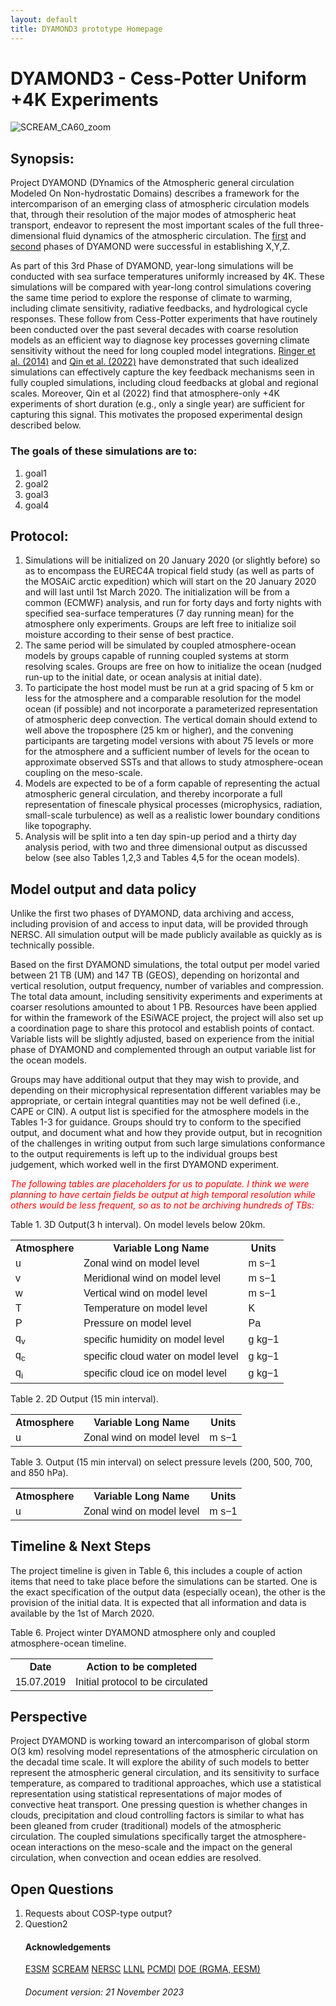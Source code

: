 ```yaml
---
layout: default
title: DYAMOND3 prototype Homepage
---
```


# DYAMOND3 - Cess-Potter Uniform +4K Experiments
<img src="images/AR_CA60_zoom2880x1440_starField.png" alt="SCREAM_CA60_zoom">

## Synopsis:
<p>
Project DYAMOND (DYnamics of the Atmospheric general circulation Modeled On Non-hydrostatic Domains) describes a framework for the intercomparison of an emerging class of atmospheric circulation models that, through their resolution of the major modes of atmospheric heat transport, endeavor to represent the most important scales of the full three-dimensional fluid dynamics of the atmospheric circulation. The <a href="https://www.esiwace.eu/the-project/past-phases/dyamond-initiative/services-dyamond-summer">first</a> and <a href="https://www.esiwace.eu/the-project/past-phases/dyamond-initiative/services-dyamond-winter">second</a> phases of DYAMOND were successful in establishing X,Y,Z. 
</p>
<p>
As part of this 3rd Phase of DYAMOND, year-long simulations will be conducted with sea surface temperatures uniformly increased by 4K. These simulations will be compared with year-long control simulations covering the same time period to explore the response of climate to warming, including climate sensitivity, radiative feedbacks, and hydrological cycle responses. These follow from Cess-Potter experiments that have routinely been conducted over the past several decades with coarse resolution models as an efficient way to diagnose key processes governing climate sensitivity without the need for long coupled model integrations. <a href="https://agupubs.onlinelibrary.wiley.com/doi/abs/10.1002/2014GL060347">Ringer et al. (2014)</a> and <a href="https://agupubs.onlinelibrary.wiley.com/doi/10.1029/2021JD035460">Qin et al. (2022)</a> have demonstrated that such idealized simulations can effectively capture the key feedback mechanisms seen in fully coupled simulations, including cloud feedbacks at global and regional scales. Moreover, Qin et al (2022) find that atmosphere-only +4K experiments of short duration (e.g., only a single year) are sufficient for capturing this signal. This motivates the proposed experimental design described below.
</p>

### The goals of these simulations are to:
<p><ol>
    <li>goal1</li>
    <li>goal2</li>
    <li>goal3</li>
    <li>goal4</li>
</ol></p>

## Protocol:
<p>
<ol>
    <li>Simulations will be initialized on 20 January 2020 (or slightly before) so as to encompass the EUREC4A tropical field study (as well as parts of the MOSAiC arctic expedition) which will start on the 20 January 2020 and will last until 1st March 2020. The initialization will be from a common (ECMWF) analysis, and run for forty days and forty nights with specified sea-surface temperatures (7 day running mean) for the atmosphere only experiments. Groups are left free to initialize soil moisture according to their sense of best practice.</li>
    <li>The same period will be simulated by coupled atmosphere-ocean models by groups capable of running coupled systems at storm resolving scales. Groups are free on how to initialize the ocean (nudged run-up to the initial date, or ocean analysis at initial date).</li>
    <li>To participate the host model must be run at a grid spacing of 5 km or less for the atmosphere and a comparable resolution for the model ocean (if possible) and not incorporate a parameterized representation of atmospheric deep convection. The vertical domain should extend to well above the troposphere (25 km or higher), and the convening participants are targeting model versions with about 75 levels or more for the atmosphere and a sufficient number of levels for the ocean to approximate observed SSTs and that allows to study atmosphere-ocean coupling on the meso-scale.</li>
    <li>Models are expected to be of a form capable of representing the actual atmospheric general circulation, and thereby incorporate a full representation of finescale physical processes (microphysics, radiation, small-scale turbulence) as well as a realistic lower boundary conditions like topography.</li>
    <li>Analysis will be split into a ten day spin-up period and a thirty day analysis period, with two and three dimensional output as discussed below (see also Tables 1,2,3 and Tables 4,5 for the ocean models).</li>
</ol>
</p>

## Model output and data policy
<p>
Unlike the first two phases of DYAMOND, data archiving and access, including provision of and access to input data, will be provided through NERSC. All simulation output will be made publicly available as quickly as is technically possible. 
</p>
<p>
Based on the first DYAMOND simulations, the total output per model varied between 21 TB (UM) and 147 TB (GEOS), depending on horizontal and vertical resolution, output frequency, number of variables and compression. The total data amount, including sensitivity experiments and experiments at coarser resolutions amounted to about 1 PB. Resources have been applied for within the framework of the ESiWACE project, the project will also set up a coordination page to share this protocol and establish points of contact. Variable lists will be slightly adjusted, based on experience from the initial phase of DYAMOND and complemented through an output variable list for the ocean models.
</p>
<p>
Groups may have additional output that they may wish to provide, and depending on their microphysical representation different variables may be appropriate, or certain integral quantities may not be well defined (i.e., CAPE or CIN). A output list is specified for the atmosphere models in the Tables 1-3 for guidance. Groups should try to conform to the specified output, and document what and how they provide output, but in recognition of the challenges in writing output from such large simulations conformance to the output requirements is left up to the individual groups best judgement, which worked well in the first DYAMOND experiment.
</p>
<p style="color:Red;"><i>
The following tables are placeholders for us to populate. I think we were planning to have certain fields be output at high temporal resolution while others would be less frequent, so as to not be archiving hundreds of TBs:
</i></p>
<p>Table 1. 3D Output(3 h interval). On model levels below 20km.
<style>
table {
  font-family: arial, sans-serif;
  border-collapse: collapse;
  width: 100%;
}

td, th {
  border: 1px solid #dddddd;
  text-align: left;
  padding: 8px;
}

tr:nth-child(even) {
  background-color: #dddddd;
}
</style>
<table>
    <tr>
        <th>Atmosphere</th>
        <th>Variable Long Name</th>
        <th>Units</th>
    </tr>
    <tr>
        <td>u</td>
        <td>Zonal wind on model level</td>
        <td>m s−1</td>
    </tr>
    <tr>
        <td>v</td>
        <td>Meridional wind on model level</td>
        <td>m s−1</td>
    </tr>
    <tr>
        <td>w</td>
        <td>Vertical wind on model level</td>
        <td>m s−1</td>
    </tr>
    <tr>
        <td>T</td>
        <td>Temperature on model level</td>
        <td>K</td>
    </tr>
    <tr>
        <td>P</td>
        <td>Pressure on model level</td>
        <td>Pa</td>
    </tr>
    <tr>
        <td>q<sub>v</sub></td>
        <td>specific humidity on model level</td>
        <td>g kg−1</td>
    </tr>
    <tr>
        <td>q<sub>c</sub></td>
        <td>specific cloud water on model level</td>
        <td>g kg−1</td>
    </tr>
    <tr>
        <td>q<sub>i</sub></td>
        <td>specific cloud ice on model level</td>
        <td>g kg−1</td>
    </tr>
</table>
</p>
<p>Table 2. 2D Output (15 min interval).
<table>
    <tr>
        <th>Atmosphere</th>
        <th>Variable Long Name</th>
        <th>Units</th>
    </tr>
    <tr>
        <td>u</td>
        <td>Zonal wind on model level</td>
        <td>m s−1</td>
    </tr>
</table>
</p>
<p>Table 3. Output (15 min interval) on select pressure levels (200, 500, 700, and 850 hPa).
<table>
    <tr>
        <th>Atmosphere</th>
        <th>Variable Long Name</th>
        <th>Units</th>
    </tr>
    <tr>
        <td>u</td>
        <td>Zonal wind on model level</td>
        <td>m s−1</td>
    </tr>
</table>
</p>

## Timeline & Next Steps
<p>
The project timeline is given in Table 6, this includes a couple of action items that need to take place before the simulations can be started. One is the exact specification of the output data (especially ocean), the other is the provision of the initial data. It is expected that all information and data is available by the 1st of March 2020.
</p>
<p>Table 6. Project winter DYAMOND atmosphere only and coupled atmosphere-ocean timeline.
<table>
    <tr>
        <th>Date</th>
        <th>Action to be completed</th>
    </tr>
    <tr>
        <td>15.07.2019 </td>
        <td>Initial protocol to be circulated</td>
    </tr>
</table>
</p>

## Perspective
Project DYAMOND is working toward an intercomparison of global storm O(3 km) resolving model representations of the atmospheric circulation on the decadal time scale. It will explore the ability of such models to better represent the atmospheric general circulation, and its sensitivity to surface temperature, as compared to traditional approaches, which use a statistical representation using statistical representations of major modes of convective heat transport. One pressing question is whether changes in clouds, precipitation and cloud controlling factors is similar to what has been gleaned from cruder (traditional) models of the atmospheric circulation. The coupled simulations specifically target the atmosphere-ocean interactions on the meso-scale and the impact on the general circulation, when convection and ocean eddies are resolved.

## Open Questions
<p><ol>
    <li>Requests about COSP-type output?</li>
    <li>Question2</li>
</p>

#### Acknowledgements
[E3SM]()
[SCREAM]()
[NERSC]()
[LLNL]()
[PCMDI]()
[DOE (RGMA, EESM)]()

###### Document version: 21 November 2023
[termsOfUse]: TermsOfUse/